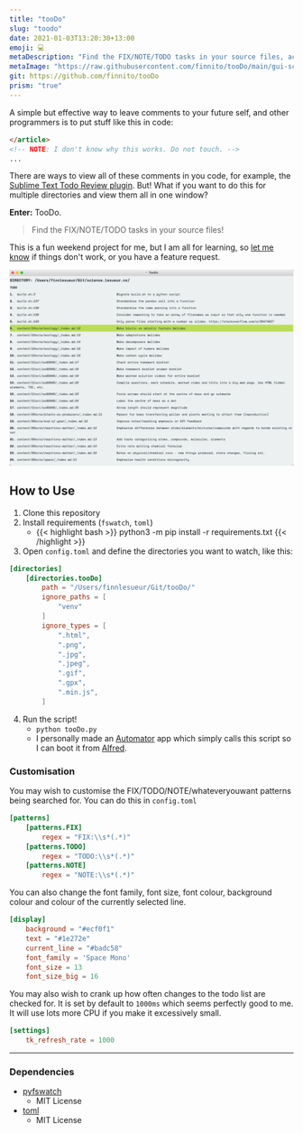 ```yaml
---
title: "tooDo"
slug: "toodo"
date: 2021-01-03T13:20:30+13:00
emoji: 💻
metaDescription: "Find the FIX/NOTE/TODO tasks in your source files, across multiple directories!"
metaImage: "https://raw.githubusercontent.com/finnito/tooDo/main/gui-screenshot.png"
git: https://github.com/finnito/tooDo
prism: "true"
---
```


A simple but effective way to leave comments to your future self, and other programmers is to put stuff like this in code:

```html
</article>
<!-- NOTE: I don't know why this works. Do not touch. -->
...
```

There are ways to view all of these comments in you code, for example, the [Sublime Text Todo Review plugin](https://github.com/jfcherng-sublime/ST-TodoReview). But! What if you want to do this for multiple directories and view them all in one window?
 
__Enter:__ TooDo.

<!--more-->

> Find the FIX/NOTE/TODO tasks in your source files!

This is a fun weekend project for me, but I am all for learning, so [let me know](https://github.com/Finnito/tooDo/issues) if things don't work, or you have a feature request.

![The real basic GUI.](https://raw.githubusercontent.com/finnito/tooDo/main/gui-screenshot.png)

## How to Use

1. Clone this repository
2. Install requirements (`fswatch`, `toml`)
    - {{< highlight bash >}} python3 -m pip install -r requirements.txt {{< /highlight >}}
3. Open `config.toml` and define the directories you want to watch, like this:

```toml
[directories]
    [directories.tooDo]
        path = "/Users/finnlesueur/Git/tooDo/"
        ignore_paths = [
            "venv"
        ]
        ignore_types = [
            ".html",
            ".png",
            ".jpg",
            ".jpeg",
            ".gif",
            ".gpx",
            ".min.js",
        ]
```

4. Run the script!
    - `python tooDo.py`
    - I personally made an [Automator](https://support.apple.com/en-au/guide/automator/welcome/mac) app which simply calls this script so I can boot it from [Alfred](https://www.alfredapp.com).

### Customisation

You may wish to customise the FIX/TODO/NOTE/whateveryouwant patterns being searched for. You can do this in `config.toml`

```toml
[patterns]
    [patterns.FIX]
        regex = "FIX:\\s*(.*)"
    [patterns.TODO]
        regex = "TODO:\\s*(.*)"
    [patterns.NOTE]
        regex = "NOTE:\\s*(.*)"
```

You can also change the font family, font size, font colour, background colour and colour of the currently selected line.

```toml
[display]
    background = "#ecf0f1"
    text = "#1e272e"
    current_line = "#badc58"
    font_family = 'Space Mono'
    font_size = 13
    font_size_big = 16
```

You may also wish to crank up how often changes to the todo list are checked for. It is set by default to `1000ms` which seems perfectly good to me. It will use lots more CPU if you make it excessively small.

```toml
[settings]
    tk_refresh_rate = 1000
```

---

### Dependencies

- [pyfswatch](https://github.com/paul-nameless/pyfswatch)
    + MIT License
- [toml](https://github.com/uiri/toml)
    + MIT License 